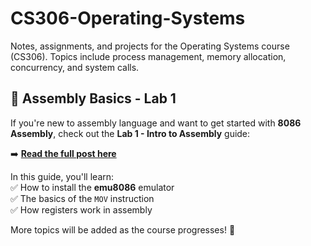 # CS306-Operating-Systems  
Notes, assignments, and projects for the Operating Systems course (CS306). Topics include process management, memory allocation, concurrency, and system calls.  

## 📌 Assembly Basics - Lab 1  
If you're new to assembly language and want to get started with **8086 Assembly**, check out the **Lab 1 - Intro to Assembly** guide:  

➡️ **[Read the full post here](./LAB01_AssemblyIntoduction/Assembly-Basics.md)**  

In this guide, you'll learn:  
✅ How to install the **emu8086** emulator  
✅ The basics of the `MOV` instruction  
✅ How registers work in assembly  

More topics will be added as the course progresses! 🚀  
